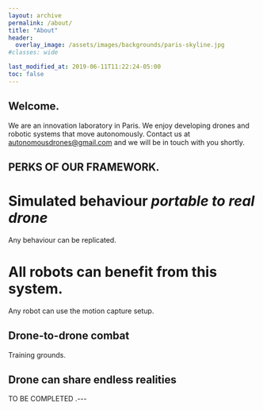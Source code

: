 ```yaml
---
layout: archive
permalink: /about/
title: "About"
header:
  overlay_image: /assets/images/backgrounds/paris-skyline.jpg
#classes: wide

last_modified_at: 2019-06-11T11:22:24-05:00
toc: false
---
```

<h2>Welcome.</h2>

We are an innovation laboratory in Paris.
We enjoy developing drones and robotic systems that move autonomously.
Contact us at autonomousdrones@gmail.com and we will be in touch with you shortly.

<h2>PERKS OF OUR FRAMEWORK.</h2>


# Simulated behaviour <em> portable to real drone </em>
Any behaviour can be replicated.

# All robots can benefit from this system.
Any robot can use the motion capture setup.

## Drone-to-drone combat
Training grounds.

## Drone can share endless realities

TO BE COMPLETED
.---

